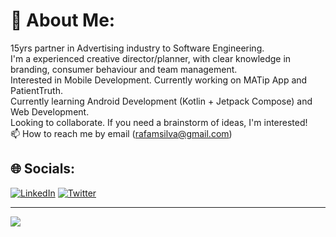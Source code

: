 # 💫 About Me:


15yrs partner in Advertising industry to Software Engineering. 
<br> I'm a experienced creative director/planner, with clear knowledge in branding, consumer behaviour and team management.
<br> Interested in Mobile Development. Currently working on MATip App and PatientTruth.
<br> Currently learning Android Development (Kotlin + Jetpack Compose) and Web Development.
<br> Looking to collaborate. If you need a brainstorm of ideas, I'm interested!
<br> 📫 How to reach me by email (rafamsilva@gmail.com)

## 🌐 Socials:
[![LinkedIn](https://img.shields.io/badge/LinkedIn-%230077B5.svg?logo=linkedin&logoColor=white)](https://linkedin.com/in/rafamsilva) 
[![Twitter](https://img.shields.io/badge/Twitter-%231DA1F2.svg?logo=Twitter&logoColor=white)](https://twitter.com/rafamsilva) 

---
[![](https://visitcount.itsvg.in/api?id=rafaover&icon=5&color=6)](https://visitcount.itsvg.in)

<!-- Proudly created with GPRM ( https://gprm.itsvg.in ) -->
